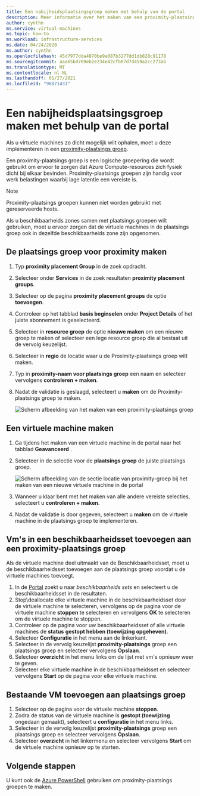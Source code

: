 ```yaml
---
title: Een nabijheidsplaatsingsgroep maken met behulp van de portal
description: Meer informatie over het maken van een proximity-plaatsings groep met behulp van de Azure Portal.
author: cynthn
ms.service: virtual-machines
ms.topic: how-to
ms.workload: infrastructure-services
ms.date: 04/24/2020
ms.author: cynthn
ms.openlocfilehash: 45d7977dda4870be9a087b3277dd1db828c91178
ms.sourcegitcommit: aaa65bd769eb2e234e42cfb07d7d459a2cc273ab
ms.translationtype: MT
ms.contentlocale: nl-NL
ms.lasthandoff: 01/27/2021
ms.locfileid: "98871431"
---
```

# <a name="create-a-proximity-placement-group-using-the-portal"></a>Een nabijheidsplaatsingsgroep maken met behulp van de portal

Als u virtuele machines zo dicht mogelijk wilt ophalen, moet u deze implementeren in een [proximity-plaatsings groep](../co-location.md#proximity-placement-groups).

Een proximity-plaatsings groep is een logische groepering die wordt gebruikt om ervoor te zorgen dat Azure Compute-resources zich fysiek dicht bij elkaar bevinden. Proximity-plaatsings groepen zijn handig voor werk belastingen waarbij lage latentie een vereiste is.

> [!NOTE]
> Proximity-plaatsings groepen kunnen niet worden gebruikt met gereserveerde hosts.
>
> Als u beschikbaarheids zones samen met plaatsings groepen wilt gebruiken, moet u ervoor zorgen dat de virtuele machines in de plaatsings groep ook in dezelfde beschikbaarheids zone zijn opgenomen.
>

## <a name="create-the-proximity-placement-group"></a>De plaatsings groep voor proximity maken

1. Typ **proximity placement Group** in de zoek opdracht.
1. Selecteer onder **Services** in de zoek resultaten **proximity placement groups**.
1. Selecteer op de pagina **proximity placement groups** de optie **toevoegen**.
1. Controleer op het tabblad **basis beginselen** onder **Project Details** of het juiste abonnement is geselecteerd.
1. Selecteer in **resource groep** de optie **nieuwe maken** om een nieuwe groep te maken of selecteer een lege resource groep die al bestaat uit de vervolg keuzelijst. 
1. Selecteer in **regio** de locatie waar u de Proximity-plaatsings groep wilt maken.
1. Typ in **proximity-naam voor plaatsings groep** een naam en selecteer vervolgens **controleren + maken**.
1. Nadat de validatie is geslaagd, selecteert u **maken** om de Proximity-plaatsings groep te maken.

    ![Scherm afbeelding van het maken van een proximity-plaatsings groep](./media/ppg/ppg.png)


## <a name="create-a-vm"></a>Een virtuele machine maken

1. Ga tijdens het maken van een virtuele machine in de portal naar het tabblad **Geavanceerd** . 
1. Selecteer in de selectie voor de **plaatsings groep** de juiste plaatsings groep. 

    ![Scherm afbeelding van de sectie locatie van proximity-groep bij het maken van een nieuwe virtuele machine in de portal](./media/ppg/vm-ppg.png)

1. Wanneer u klaar bent met het maken van alle andere vereiste selecties, selecteert u **controleren + maken**.
1. Nadat de validatie is door gegeven, selecteert u **maken** om de virtuele machine in de plaatsings groep te implementeren.


## <a name="add-vms-in-an-availability-set-to-a-proximity-placement-group"></a>Vm's in een beschikbaarheidsset toevoegen aan een proximity-plaatsings groep

Als de virtuele machine deel uitmaakt van de Beschikbaarheidsset, moet u de beschikbaarheidsset toevoegen aan de plaatsings groep voordat u de virtuele machines toevoegt.

1. In de [Portal](https://portal.azure.com) zoekt u naar *beschikbaarheids sets* en selecteert u de beschikbaarheidsset in de resultaten.
1. Stop\deallocate elke virtuele machine in de beschikbaarheidsset door de virtuele machine te selecteren, vervolgens op de pagina voor de virtuele machine **stoppen** te selecteren en vervolgens **OK** te selecteren om de virtuele machine te stoppen.
1. Controleer op de pagina voor uw beschikbaarheidsset of alle virtuele machines de **status** **gestopt hebben (toewijzing opgeheven)**.
1. Selecteer **Configuratie** in het menu aan de linkerkant.
1. Selecteer in de vervolg keuzelijst **proximity-plaatsings** groep een plaatsings groep en selecteer vervolgens **Opslaan**.
1. Selecteer **overzicht** in het menu links om de lijst met vm's opnieuw weer te geven. 
1. Selecteer elke virtuele machine in de beschikbaarheidsset en selecteer vervolgens **Start** op de pagina voor elke virtuele machine. 


## <a name="add-existing-vm-to-placement-group"></a>Bestaande VM toevoegen aan plaatsings groep 


1. Selecteer op de pagina voor de virtuele machine **stoppen**.
1. Zodra de status van de virtuele machine is **gestopt (toewijzing** ongedaan gemaakt), selecteert u **configuratie** in het menu links.
1. Selecteer in de vervolg keuzelijst **proximity-plaatsings** groep een plaatsings groep en selecteer vervolgens **Opslaan**.
1. Selecteer **overzicht** in het linkermenu en selecteer vervolgens **Start** om de virtuele machine opnieuw op te starten.

 

## <a name="next-steps"></a>Volgende stappen

U kunt ook de [Azure PowerShell](proximity-placement-groups.md) gebruiken om proximity-plaatsings groepen te maken.